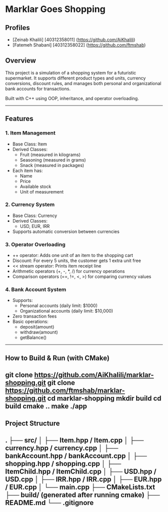 # Marklar Goes Shopping

## Profiles
- [Zeinab Khalili] [40312358011] (https://github.com/AiKhalili)
- [Fatemeh Shabani] [40312358022] (https://github.com/ftmshab)

## Overview
This project is a simulation of a shopping system for a futuristic supermarket. It supports different product types and units, currency conversions, discount rules, and manages both personal and organizational bank accounts for transactions.

Built with C++ using OOP, inheritance, and operator overloading.

---

## Features

### 1. Item Management
- Base Class: Item
- Derived Classes:
  - Fruit (measured in kilograms)
  - Seasoning (measured in grams)
  - Snack (measured in packages)
- Each item has:
  - Name
  - Price
  - Available stock
  - Unit of measurement

### 2. Currency System
- Base Class: Currency
- Derived Classes:
  - USD, EUR, IRR
- Supports automatic conversion between currencies

### 3. Operator Overloading
- ++ operator: Adds one unit of an item to the shopping cart
- Discount: For every 5 units, the customer gets 1 extra unit free
- << stream operator: Prints item receipt line
- Arithmetic operators (+, -, *, /) for currency operations
- Comparison operators (==, !=, <, >) for comparing currency values

### 4. Bank Account System
- Supports:
  - Personal accounts (daily limit: $1000)
  - Organizational accounts (daily limit: $10,000)
- Zero transaction fees
- Basic operations:
  - deposit(amount)
  - withdraw(amount)
  - getBalance()

---

## How to Build & Run (with CMake)

git clone https://github.com/AiKhalili/marklar-shopping.git
git clone https://github.com/ftmshab/marklar-shopping.git
cd marklar-shopping
mkdir build
cd build
cmake ..
make
./app
---

## Project Structure

.
├── src/
│   ├── Item.hpp / Item.cpp
│   ├── currency.hpp / currency.cpp
│   ├── bankAccount.hpp / bankAccount.cpp
│   ├── shopping.hpp / shopping.cpp
│   ├── ItemChild.hpp / ItemChild.cpp
│   ├── USD.hpp / USD.cpp
│   ├── IRR.hpp / IRR.cpp
│   ├── EUR.hpp / EUR.cpp
│   └── main.cpp
├── CMakeLists.txt
├── build/ (generated after running cmake)
├── README.md
└── .gitignore
---

